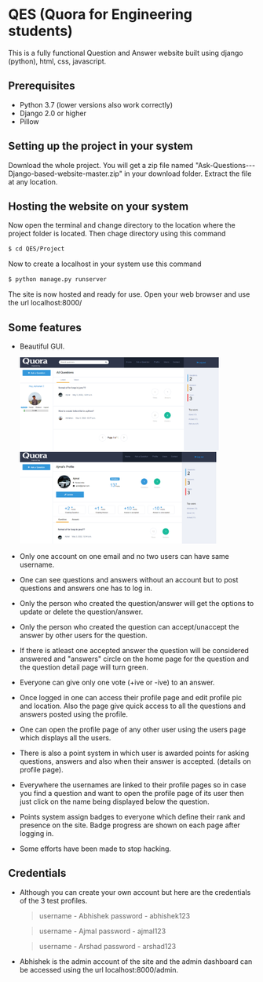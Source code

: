 # QES (Quora for Engineering students)
This is a fully functional Question and Answer website built using django (python), html, css, javascript.

## Prerequisites
* Python 3.7 (lower versions also work correctly)
* Django 2.0 or higher
* Pillow

## Setting up the project in your system
Download the whole project. You will get a zip file named "Ask-Questions---Django-based-website-master.zip" in your download folder. Extract the file at any location.

## Hosting the website on your system
Now open the terminal and change directory to the location where the project folder is located. Then chage directory using this command
```sh
$ cd QES/Project
```
Now to create a localhost in your system use this command
```sh
$ python manage.py runserver
```
The site is now hosted and ready for use. Open your web browser and use the url localhost:8000/

## Some features
- Beautiful GUI.

  <img src="https://github.com/abhisheksreejith/QES/blob/master/images/image.JPG" alt="drawing" width="405px"/>
  <img src="https://github.com/abhisheksreejith/QES/blob/master/images/profile.JPG" alt="drawing" width="400px"/>
- Only one account on one email and no two users can have same username.
- One can see questions and answers without an account but to post questions and answers one has to log in.
- Only the person who created the question/answer will get the options to update or delete the question/answer.
- Only the person who created the question can accept/unaccept the answer by other users for the question.
- If there is atleast one accepted answer the question will be considered answered and "answers" circle on the home page for the question and the question detail page will turn green.
- Everyone can give only one vote (+ive or -ive) to an answer.
- Once logged in one can access their profile page and edit profile pic and location. Also the page give quick access to all the questions and answers posted using the profile.
- One can open the profile page of any other user using the users page which displays all the users.
- There is also a point system in which user is awarded points for asking questions, answers and also when their answer is accepted. (details on profile page).
- Everywhere the usernames are linked to their profile pages so in case you find a question and want to open the profile page of its user then just click on the name being displayed below the question.
- Points system assign badges to everyone which define their rank and presence on the site. Badge progress are shown on each page after logging in.
- Some efforts have been made to stop hacking.


## Credentials
- Although you can create your own account but here are the credentials of the 3 test profiles.
  > username - Abhishek
  > password - abhishek123

  > username - Ajmal
  > password - ajmal123

  > username - Arshad
  > password - arshad123
- Abhishek is the admin account of the site and the admin dashboard can be accessed using the url localhost:8000/admin.
